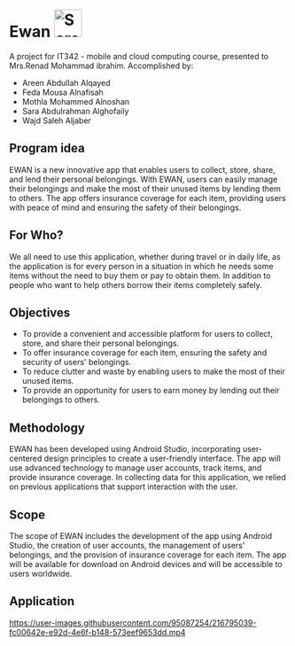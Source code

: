 # Ewan  <img width="50" alt="Screen Shot 2022-11-01 at 12 42 43 AM" src="https://user-images.githubusercontent.com/95087254/216794343-ba153af5-a56b-4194-abf8-936c8fba2faf.jpeg">

A project for IT342 - mobile and cloud computing course, presented to Mrs.Renad Mohammad ibrahim. Accomplished by:
* Areen Abdullah Alqayed 
* Feda Mousa Alnafisah
* Mothla Mohammed Alnoshan
* Sara Abdulrahman Alghofaily
* Wajd Saleh Aljaber

## Program idea

EWAN is a new innovative app that enables users to collect, store, share, and lend their personal belongings. With EWAN, users can easily manage their belongings and make the most of their unused items by lending them to others. The app offers insurance coverage for each item, providing users with peace of mind and ensuring the safety of their belongings.

## For Who?

We all need to use this application, whether during travel or in daily life, as the application is for every person in a situation in which he needs some items without the need to buy them or pay to obtain them. In addition to people who want to help others borrow their items completely safely.


## Objectives

- To provide a convenient and accessible platform for users to collect, store, and share their personal belongings.
- To offer insurance coverage for each item, ensuring the safety and security of users' belongings.
- To reduce clutter and waste by enabling users to make the most of their unused items.
- To provide an opportunity for users to earn money by lending out their belongings to others.

## Methodology

EWAN has been developed using Android Studio, incorporating user-centered design principles to create a user-friendly interface. The app will use advanced technology to manage user accounts, track items, and provide insurance coverage. In collecting data for this application, we relied on previous applications that support interaction with the user.


## Scope

The scope of EWAN includes the development of the app using Android Studio, the creation of user accounts, the management of users' belongings, and the provision of insurance coverage for each item. The app will be available for download on Android devices and will be accessible to users worldwide.

## Application
https://user-images.githubusercontent.com/95087254/216795039-fc00642e-e92d-4e6f-b148-573eef9653dd.mp4



